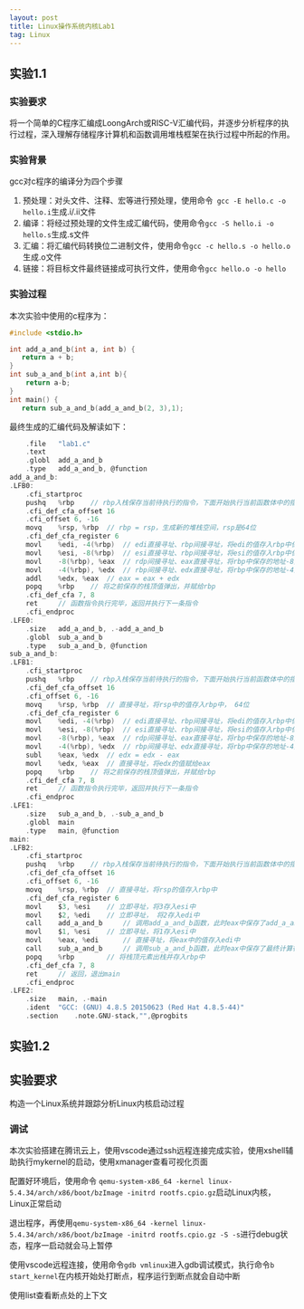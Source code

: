 ```yaml
---
layout: post
title: Linux操作系统内核Lab1
tag: Linux
---
```


## 实验1.1

### 实验要求
将一个简单的C程序汇编成LoongArch或RISC-V汇编代码，并逐步分析程序的执行过程，深入理解存储程序计算机和函数调用堆栈框架在执行过程中所起的作用。

### 实验背景
gcc对c程序的编译分为四个步骤
1. 预处理：对头文件、注释、宏等进行预处理，使用命令` gcc -E hello.c -o hello.i`生成.i/.ii文件
2. 编译：将经过预处理的文件生成汇编代码，使用命令`gcc -S hello.i -o hello.s`生成.s文件
3. 汇编：将汇编代码转换位二进制文件，使用命令`gcc -c hello.s -o hello.o`生成.o文件
4. 链接：将目标文件最终链接成可执行文件，使用命令`gcc hello.o -o hello`

### 实验过程
本次实验中使用的c程序为：
```c
#include <stdio.h>

int add_a_and_b(int a, int b) {
   return a + b;
}
int sub_a_and_b(int a,int b){
    return a-b;
}
int main() {
   return sub_a_and_b(add_a_and_b(2, 3),1);
```

最终生成的汇编代码及解读如下：

```c
    .file   "lab1.c"
    .text
    .globl  add_a_and_b
    .type   add_a_and_b, @function
add_a_and_b:
.LFB0:
    .cfi_startproc
    pushq   %rbp    // rbp入栈保存当前待执行的指令，下面开始执行当前函数体中的指令
    .cfi_def_cfa_offset 16
    .cfi_offset 6, -16
    movq    %rsp, %rbp  // rbp = rsp，生成新的堆栈空间，rsp是64位
    .cfi_def_cfa_register 6
    movl    %edi, -4(%rbp)  // edi直接寻址、rbp间接寻址，将edi的值存入rbp中保存的地址-4后所指向的内存，32位
    movl    %esi, -8(%rbp)  // esi直接寻址、rbp间接寻址，将esi的值存入rbp中保存的地址-8后所指向的内存，32位
    movl    -8(%rbp), %eax  // rdp间接寻址、eax直接寻址，将rbp中保存的地址-8后所指向的值存入eax中，32位
    movl    -4(%rbp), %edx  // rbp间接寻址、edx直接寻址，将rbp中保存的地址-4后所指向的值存入edx中，32位
    addl    %edx, %eax  // eax = eax + edx
    popq    %rbp    // 将之前保存的栈顶值弹出，并赋给rbp
    .cfi_def_cfa 7, 8
    ret     // 函数指令执行完毕，返回并执行下一条指令
    .cfi_endproc
.LFE0:
    .size   add_a_and_b, .-add_a_and_b
    .globl  sub_a_and_b
    .type   sub_a_and_b, @function
sub_a_and_b:
.LFB1:
    .cfi_startproc
    pushq   %rbp    // rbp入栈保存当前待执行的指令，下面开始执行当前函数体中的指令
    .cfi_def_cfa_offset 16
    .cfi_offset 6, -16
    movq    %rsp, %rbp  // 直接寻址，将rsp中的值存入rbp中， 64位
    .cfi_def_cfa_register 6
    movl    %edi, -4(%rbp)  // edi直接寻址、rbp间接寻址，将edi的值存入rbp中保存的地址-4后所指向的内存，32位
    movl    %esi, -8(%rbp)  // esi直接寻址、rbp间接寻址，将esi的值存入rbp中保存的地址-8后所指向的内存，32位
    movl    -8(%rbp), %eax  // rdp间接寻址、eax直接寻址，将rbp中保存的地址-8后所指向的值存入eax中，32位
    movl    -4(%rbp), %edx  // rbp间接寻址、edx直接寻址，将rbp中保存的地址-4后所指向的值存入edx中，32位
    subl    %eax, %edx  // edx = edx - eax
    movl    %edx, %eax  // 直接寻址，将edx的值赋给eax
    popq    %rbp    // 将之前保存的栈顶值弹出，并赋给rbp
    .cfi_def_cfa 7, 8   
    ret     // 函数指令执行完毕，返回并执行下一条指令
    .cfi_endproc
.LFE1:
    .size   sub_a_and_b, .-sub_a_and_b
    .globl  main
    .type   main, @function
main:
.LFB2:
    .cfi_startproc
    pushq   %rbp    // rbp入栈保存当前待执行的指令，下面开始执行当前函数体中的指令
    .cfi_def_cfa_offset 16  
    .cfi_offset 6, -16
    movq    %rsp, %rbp  // 直接寻址，将rsp的值存入rbp中
    .cfi_def_cfa_register 6
    movl    $3, %esi    // 立即寻址，将3存入esi中
    movl    $2, %edi    // 立即寻址， 将2存入edi中
    call    add_a_and_b     // 调用add_a_and_b函数，此时eax中保存了add_a_and_b(3,2)计算得到的值
    movl    $1, %esi    // 立即寻址，将1存入esi中
    movl    %eax, %edi      // 直接寻址，将eax中的值存入edi中
    call    sub_a_and_b     // 调用sub_a_and_b函数，此时eax中保存了最终计算得到的值
    popq    %rbp        // 将栈顶元素出栈并存入rbp中
    .cfi_def_cfa 7, 8
    ret     // 返回，退出main
    .cfi_endproc
.LFE2:
    .size   main, .-main
    .ident  "GCC: (GNU) 4.8.5 20150623 (Red Hat 4.8.5-44)"
    .section    .note.GNU-stack,"",@progbits

```

## 实验1.2

## 实验要求
构造一个Linux系统并跟踪分析Linux内核启动过程



### 调试
本次实验搭建在腾讯云上，使用vscode通过ssh远程连接完成实验，使用xshell辅助执行mykernel的启动，使用xmanager查看可视化页面

配置好环境后，使用命令 `qemu-system-x86_64 -kernel linux-5.4.34/arch/x86/boot/bzImage -initrd rootfs.cpio.gz`启动Linux内核，Linux正常启动

[](../images/Linux/mykernel-start.png)

退出程序，再使用`qemu-system-x86_64 -kernel linux-5.4.34/arch/x86/boot/bzImage -initrd rootfs.cpio.gz -S -s`进行debug状态，程序一启动就会马上暂停
[](../images/Linux/mykernel-start-pause.png)

使用vscode远程连接，使用命令`gdb vmlinux`进入gdb调试模式，执行命令`b start_kernel`在内核开始处打断点，程序运行到断点就会自动中断

[](../images/Linux/start_kernel.png)

使用list查看断点处的上下文
[](../images/Linux/list.png)
